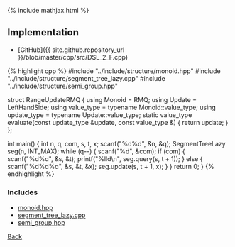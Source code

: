 {% include mathjax.html %}



## Implementation

- [GitHub]({{ site.github.repository_url }}/blob/master/cpp/src/DSL_2_F.cpp)

{% highlight cpp %}
#include "../include/structure/monoid.hpp"
#include "../include/structure/segment_tree_lazy.cpp"
#include "../include/structure/semi_group.hpp"

struct RangeUpdateRMQ {
  using Monoid = RMQ<long long>;
  using Update = LeftHandSide<long long>;
  using value_type = typename Monoid::value_type;
  using update_type = typename Update::value_type;
  static value_type evaluate(const update_type &update, const value_type &) {
    return update;
  }
};

int main() {
  int n, q, com, s, t, x;
  scanf("%d%d", &n, &q);
  SegmentTreeLazy<RangeUpdateRMQ> seg(n, INT_MAX);
  while (q--) {
    scanf("%d", &com);
    if (com) {
      scanf("%d%d", &s, &t);
      printf("%lld\n", seg.query(s, t + 1));
    }
    else {
      scanf("%d%d%d", &s, &t, &x);
      seg.update(s, t + 1, x);
    }
  }
  return 0;
}
{% endhighlight %}

### Includes

- [monoid.hpp](../include/structure/monoid)
- [segment_tree_lazy.cpp](../include/structure/segment_tree_lazy)
- [semi_group.hpp](../include/structure/semi_group)

[Back](..)
